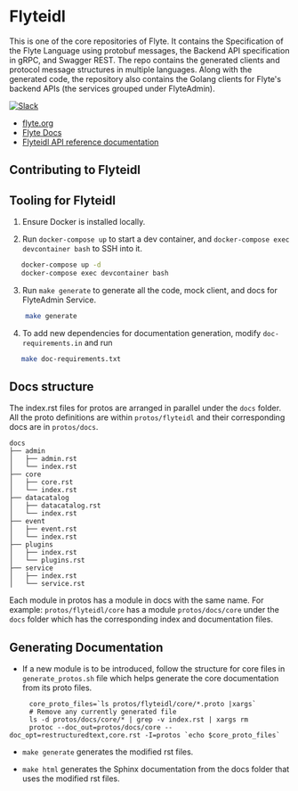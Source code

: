 # Flyteidl

This is one of the core repositories of Flyte. It contains the Specification of the Flyte Language using protobuf messages, the Backend API specification in gRPC, and Swagger REST. The repo contains the generated clients and protocol message structures in multiple languages. Along with the generated code, the repository also contains the Golang clients for Flyte's backend APIs (the services grouped under FlyteAdmin).


[![Slack](https://img.shields.io/badge/slack-join_chat-white.svg?logo=slack&style=social)](https://slack.flyte.org)

* [flyte.org](https://flyte.org)
* [Flyte Docs](http://docs.flyte.org)
* [Flyteidl API reference documentation](https://docs.flyte.org/projects/flyteidl/en/stable/index.html)

## Contributing to Flyteidl

## Tooling for Flyteidl

1. Ensure Docker is installed locally.

2. Run `docker-compose up` to start a dev container, and `docker-compose exec devcontainer bash` to SSH into it.

```bash
   docker-compose up -d
   docker-compose exec devcontainer bash
```

3. Run ``make generate`` to generate all the code, mock client, and docs for FlyteAdmin Service.

```bash
    make generate
```

4. To add new dependencies for documentation generation, modify ``doc-requirements.in`` and run

```bash
   make doc-requirements.txt
```

## Docs structure

The index.rst files for protos are arranged in parallel under the ``docs`` folder.
All the proto definitions are within ``protos/flyteidl`` and their corresponding docs are in ``protos/docs``.

```
docs
├── admin
│   ├── admin.rst
│   └── index.rst
├── core
│   ├── core.rst
│   └── index.rst
├── datacatalog
│   ├── datacatalog.rst
│   └── index.rst
├── event
│   ├── event.rst
│   └── index.rst
├── plugins
│   ├── index.rst
│   └── plugins.rst
├── service
│   ├── index.rst
│   └── service.rst
```

Each module in protos has a module in docs with the same name.
For example: ``protos/flyteidl/core`` has a module ``protos/docs/core`` under the ``docs`` folder which has the corresponding index and documentation files.


## Generating Documentation

* If a new module is to be introduced, follow the structure for core files in `generate_protos.sh` file which helps generate the core documentation from its proto files.
```
     core_proto_files=`ls protos/flyteidl/core/*.proto |xargs`
     # Remove any currently generated file
     ls -d protos/docs/core/* | grep -v index.rst | xargs rm
     protoc --doc_out=protos/docs/core --doc_opt=restructuredtext,core.rst -I=protos `echo $core_proto_files`
```

* ``make generate`` generates the modified rst files.

* ``make html`` generates the Sphinx documentation from the docs folder that uses the modified rst files.

